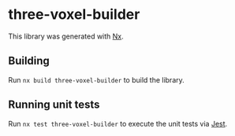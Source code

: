 # three-voxel-builder

This library was generated with [Nx](https://nx.dev).

## Building

Run `nx build three-voxel-builder` to build the library.

## Running unit tests

Run `nx test three-voxel-builder` to execute the unit tests via [Jest](https://jestjs.io).

